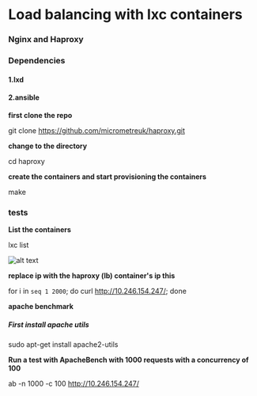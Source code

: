 # Load balancing with lxc containers 

### Nginx and  Haproxy 

### Dependencies 


#### 1.lxd

#### 2.ansible

**first clone the repo**

git clone https://github.com/micrometreuk/haproxy.git

**change to the directory**

cd haproxy

**create the containers and start provisioning the containers**

make 

### tests

**List the containers**

lxc list

![alt text](https://github.com/micrometreuk/haproxy/blob/master/media/lxc.png)









**replace ip with the haproxy (lb) container's ip this**

for i in `seq 1 2000`; do curl http://10.246.154.247/; done

**apache benchmark**

##### First install apache utils
sudo apt-get install apache2-utils

**Run a test with ApacheBench with 1000 requests with a concurrency of 100**

ab -n 1000 -c 100 http://10.246.154.247/

